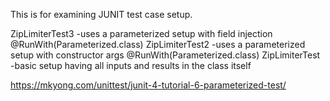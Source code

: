 This is for examining JUNIT test case setup.

ZipLimiterTest3 -uses a parameterized setup with field injection     @RunWith(Parameterized.class)
ZipLimiterTest2 -uses a parameterized setup with constructor args    @RunWith(Parameterized.class)
ZipLimiterTest  -basic setup having all inputs and results in the class itself


https://mkyong.com/unittest/junit-4-tutorial-6-parameterized-test/